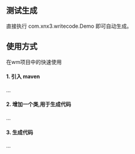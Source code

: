 ## 测试生成
直接执行 com.xnx3.writecode.Demo 即可自动生成。

## 使用方式
在wm项目中的快速使用
#### 1. 引入 maven
...

#### 2. 增加一个类,用于生成代码
...

#### 3. 生成代码
...